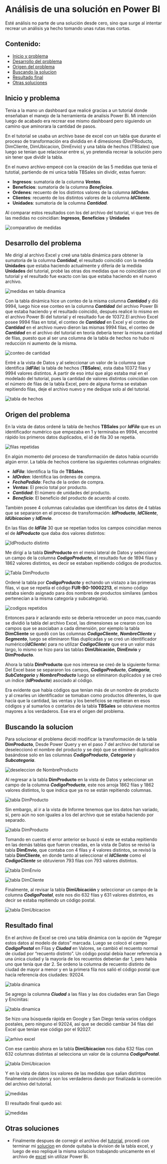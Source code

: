 # Análisis de una solución en Power BI

Esté análisis no parte de una solución desde cero, sino que surge al intentar recrear un análisis ya hecho tomando unas rutas mas cortas. 

## Contenido:

- [Inicio y problema](#inicio-y-problema)
- [Desarrollo del problema](#desarrollo-del-problema)
- [Origen del problema](#origen-del-problema)
- [Buscando la solucion](#buscando-la-solucion)
- [Resultado final](#resultado-final)
- [Otras soluciones](#otras-soluciones)

## Inicio y problema

Tenia a la mano un dashboard que realicé gracias a un tutorial donde enseñaban el manejo de la herramienta de analisis Power Bi. Mi intención luego de acabado era recrear ese mismo dashboard pero siguiendo un camino que aminorara la cantidad de pasos.

En el tutorial se usaba un archivo base de excel con un tabla que durante el proceso de transformación era dividida en 4 dimesiones (DimPRoducto, DimCliente, DimUbicacion, DimEnvio) y una tabla de hechos (TBSales) que luego se tenian que relacionar entre si, yo pretendía recrear la solución pero sin tener que dividir la tabla.

En el nuevo archivo empecé con la creación de las 5 medidas que tenia el tutotial, partiendo de mi unica tabla TBSales sin dividir, estas fueron:

- **Ingresos**: sumatoria de la columna ***Ventas***.
- **Beneficios**: sumatoria de la columna ***Beneficios***.
- **Ordenes**: recuento de los distintos valores de la columna ***IdOrden***.
- **Clientes**: recuento de los distintos valores de la columna ***IdCliente***.
- **Unidades**: sumatoria de la columna ***Cantidad***.

Al comparar estos resultados con los del archivo del tutorial, vi que tres de las medidas no coincidian: **Ingresos**, **Beneficios** y **Unidades**

![comparativo de medidas](imagenes/imagen2.png)


## Desarrollo del problema

Me dirigí al archivo Excel y creé una tabla dinámica para obtener la sumatoria de la columna ***Cantidad***, el resultado coincidió con la medida **Unidades** que estaba haciendo actualmente y difería de la medida **Unidades** del tutorial, probé las otras dos medidas que no coincidían con el tutorial y el resultado fue exacto con las que estaba haciendo en el nuevo archivo.

![medidas en tabla dinamica](imagenes/imagen3.png)

Con la tabla dinámica hice un conteo de la misma columna ***Cantidad*** y dió 9994, luego hice ese conteo en la columna ***Cantidad*** del archivo Power Bi que estaba haciendo y el resultado coincidió, después realicé lo mismo en el archivo Power Bi del tutorial y el resultado fue de 10372.El archivo Excel posee 9994 filas en total, el conteo de ***Cantidad*** en Excel y el conteo de ***Cantidad*** en el archivo nuevo dieron las mismas 9994 filas, el conteo de ***Cantidad*** en el archivo del tutorial en teoría debería tener la misma cantidad de filas, puesto que al ser una columna de la tabla de hechos no hubo ni reducción ni aumento de la misma.

![conteo de cantidad](imagenes/imagen4.png)

Entré a la vista de Datos y al seleccionar un valor de la columna que identifica (***IdFila***) la tabla de hechos (**TBSales**), esta daba 10372 filas y 9994 valores distintos. A partir de eso intuí que algo estaba mal en el modelado del tutorial, pues la cantidad de valores distintos coincidían con el número de filas de la tabla Excel, pero de alguna forma se estaban repitiendo filas, deje el archivo nuevo y me dedique solo al del tutorial.

![tabla de hechos](imagenes/imagen5.png)


## Origen del problema

En la vista de datos ordené la tabla de hechos **TBSales** por ***IdFila*** que es un identificador numérico que empezaba en 1 y terminaba en 9994, encontré rápido los primeros datos duplicados, el id de fila 30 se repetía.

![filas repetidas](imagenes/imagen6.png)

En algún momento del proceso de transformación de datos había ocurrido algún error. La tabla de hechos contiene las siguientes columnas originales:

- ***IdFila***: Identifica la fila de **TBSales**.
- ***IdOrden***: Identifica las órdenes de compra.
- ***FechaPedido***: Fecha de la orden de compra.
- ***Ventas***: El precio total por producto.
- ***Cantidad***: El número de unidades del producto.
- ***Beneficio***: El beneficio del producto de acuerdo al costo.

También posee 4 columnas calculadas que identifican los datos de 4 tablas que se separaron en el proceso de transformación: ***IdProducto***, ***IdCliente***, ***IdUbicacion*** y ***IdEnvio***.

En las filas de ***IdFila*** 30 que se repetían todos los campos coincidían menos el de ***IdProducto*** que daba dos valores distintos:

![IdProducto distinto](imagenes/imagen7.png)

Me dirigí a la tabla **DimProducto** en el menú lateral de Datos y seleccioné un campo de la columna ***CodigoProducto***, el resultado fue de 1894 filas y 1862 valores distintos, es decir se estaban repitiendo códigos de productos.

![Tabla DimProducto](imagenes/imagen8.png)

Ordené la tabla por ***CodigoProducto*** y echando un vistazo a las primeras filas, vi que se repetía el código **FUR-BO-10002213**, el mismo código estaba siendo asignado para dos nombres de productos similares (ambos pertenecían a la misma categoría y subcategoría).

![codigos repetidos](imagenes/imagen9.png)

Entonces para ir aclarando esto se deberia retroceder un poco mas,cuando se dividió la tabla del archivo Excel, las dimensiones se crearon con los campos que se asociaban a cada dimensión, por ejemplo la tabla **DimCliente** se quedó con las columnas ***CodigoCliente***, ***NombreCliente*** y ***Segmento***, luego se eliminaron filas duplicadas y se creó un identificador numérico(***IdCliente***) para no utilizar ***CodigoCliente*** que era un valor más largo, lo mismo se hizo para las tablas **DimUbicación**, **DimEnvio** y **DimProducto**.

Ahora la tabla **DimProducto** que nos interesa se creó de la siguiente forma: Del Excel base se separaron los campos, ***CodigoProducto***, ***Categoria***, ***SubCategoria*** y ***NombreProducto*** luego se eliminaron duplicados y se creó un índice (***IdProducto***) asociado al código.

Era evidente que había códigos que tenían más de un nombre de producto y al crearles un identificador se tomaban como productos diferentes, lo que hacía que la cantidad, las ventas y los beneficios se repitieran en esos códigos y al sumarlos o contarlos de la tabla **TBSales** se obtuviese montos mayores a los verdaderos. Ese era el origen del problema.


## Buscando la solucion

Para solucionar el problema decidí modificar la transformación de la tabla **DimProducto**, Desde Power Query y en el paso 7 del archivo del tutorial se deseleccionó el nombre del producto y se dejó que se eliminen duplicados basándose solo en las columnas ***CodigoProducto***, ***Categoria*** y ***Subcategoria***.

![deseleccion de NombreProducto](imagenes/imagen10.png)

Al regresar a la tabla **DimProducto** en la vista de Datos y seleccionar un campo de la columna ***CodigoProducto***, este nos arroja 1862 filas y 1862 valores distintos, lo que indica que ya no se están repitiendo columnas.

![tabla DimProducto](imagenes/imagen11.png)

Sin embargo, al ir a la vista de Informe tenemos que los datos han variado, sí, pero aún no son iguales a los del archivo que se estaba haciendo por separado.

![tabla DimProducto](imagenes/imagen12.png)

Tomando en cuenta el error anterior se buscó si este se estaba repitiendo en las demás tablas que fueron creadas, en la vista de Datos se revisó la tabla **DimEnvio**, que contaba con 4 filas y 4 valores distintos, se revisó la tabla **DimCliente**, en donde tanto al seleccionar el ***IdCliente*** como el ***CodigoCliente*** se obtuvieron 793 filas con 793 valores distintos.

![tabla DimEnvio](imagenes/imagen13.png)

![tabla DimCliente](imagenes/imagen14.png)

Finalmente, al revisar la tabla **DimUbicación** y seleccionar un campo de la columna ***CodigoPostal***, este nos dio 632 filas y 631 valores distintos, es decir se estaba repitiendo un código postal.

![tabla DimUbicacion](imagenes/imagen15.png)


## Resultado final

En el archivo de Excel se creó una tabla dinámica con la opción de “Agregar estos datos al modelo de datos” marcada. Luego se colocó el campo ***CodigoPostal*** en Filas y ***Ciudad*** en Valores, se cambió el recuento normal de ciudad por “recuento distinto”. Un código postal debía hacer referencia a una única ciudad y la mayoría de los recuentos deberían dar 1, pero había uno que tenía que dar 2. Se ordeno la columna de recuento distinto de ciudad de mayor a menor y en la primera fila nos salió el código postal que hacía referencia  dos ciudades: 92024.

![tabla dinamica](imagenes/imagen16.png)

Se agrego la columna ***Ciudad*** a las filas y las dos ciudades eran San Diego y Encinitas:

![tabla dinamica](imagenes/imagen17.png)

Se hizo una búsqueda rápida en Google y San Diego tenía varios códigos postales, pero ninguno el 92024, así que se decidió cambiar 34 filas del Excel que tenían ese código por el 92027.

![arhivo excel](imagenes/imagen18.png)

Con ese cambio ahora en la tabla **DimUbicacion** nos daba 632 filas con 632 columnas distintas al selecciona un valor de la columna ***CodigoPostal***.

![tabla DimUbicacion](imagenes/imagen19.png)

Y en la vista de datos los valores de las medidas que salían distintos finalmente coinciden y son los verdaderos dando por finalizada la correción del archivo del tutorial.

![medidas](imagenes/imagen20.png)

El resultado final quedo asi:

![medidas](imagenes/imagen21.png)


## Otras soluciones

- Finalmente despues de corregir el archivo del [tutorial](power-bi-tutorial), procedi con terminar mi [solucion](power-bi-sin-dividir-tabla) en donde quitaba la division de la tabla excel, y luego de eso repliqué la misma solucion trabajando unicamente en el archivo de [excel](dashboard-en-excel) sin utilizar Power Bi.